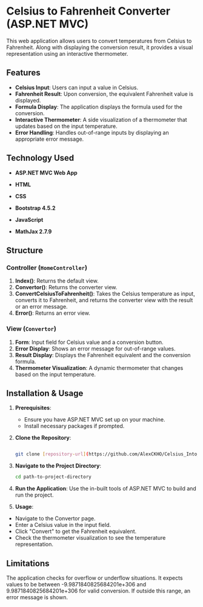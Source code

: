 # Celsius to Fahrenheit Converter (ASP.NET MVC)

This web application allows users to convert temperatures from Celsius to Fahrenheit. Along with displaying the conversion result, it provides a visual representation using an interactive thermometer.

## Features

- **Celsius Input**: Users can input a value in Celsius.
- **Fahrenheit Result**: Upon conversion, the equivalent Fahrenheit value is displayed.
- **Formula Display**: The application displays the formula used for the conversion.
- **Interactive Thermometer**: A side visualization of a thermometer that updates based on the input temperature.
- **Error Handling**: Handles out-of-range inputs by displaying an appropriate error message.

## Technology Used

- **ASP.NET MVC Web App**

- **HTML**
  
- **CSS**
  
- **Bootstrap 4.5.2**

- **JavaScript**

- **MathJax 2.7.9**


## Structure

### Controller (`HomeController`)

1. **Index()**: Returns the default view.
2. **Convertor()**: Returns the converter view.
3. **ConvertCelsiusToFahrenheit()**: Takes the Celsius temperature as input, converts it to Fahrenheit, and returns the converter view with the result or an error message.
4. **Error()**: Returns an error view.

### View (`Convertor`)

1. **Form**: Input field for Celsius value and a conversion button.
2. **Error Display**: Shows an error message for out-of-range values.
3. **Result Display**: Displays the Fahrenheit equivalent and the conversion formula.
4. **Thermometer Visualization**: A dynamic thermometer that changes based on the input temperature.

## Installation & Usage

1. **Prerequisites**:
   - Ensure you have ASP.NET MVC set up on your machine.
   - Install necessary packages if prompted.

2. **Clone the Repository**:
   ```bash
   
   git clone [repository-url](https://github.com/AlexCKHO/Celsius_Into_Fahrenheit.git)
   
   ```

3. **Navigate to the Project Directory**:
    ```bash
    cd path-to-project-directory
    ```


4. **Run the Application**:
Use the in-built tools of ASP.NET MVC to build and run the project.

5. **Usage**:
- Navigate to the Convertor page.
- Enter a Celsius value in the input field.
- Click "Convert" to get the Fahrenheit equivalent.
- Check the thermometer visualization to see the temperature representation.

## Limitations

The application checks for overflow or underflow situations. It expects values to be between -9.9871840825684201e+306 and 9.9871840825684201e+306 for valid conversion. If outside this range, an error message is shown.
